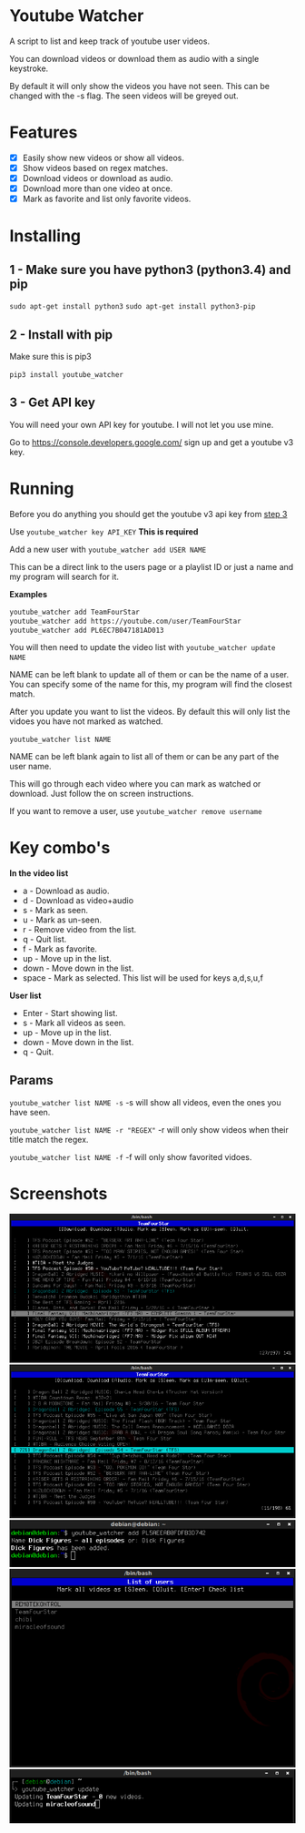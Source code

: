 # Youtube Watcher

A script to list and keep track of youtube user videos.

You can download videos or download them as audio with a single keystroke.

By default it will only show the videos you have not seen. This can be changed with the -s flag. The seen videos will be greyed out.

# Features

- [x] Easily show new videos or show all videos.
- [x] Show videos based on regex matches.
- [x] Download videos or download as audio.
- [x] Download more than one video at once.
- [x] Mark as favorite and list only favorite videos.

# Installing

## 1 - Make sure you have python3 (python3.4) and pip

`sudo apt-get install python3`
`sudo apt-get install python3-pip`


## 2 - Install with pip

Make sure this is pip3

`pip3 install youtube_watcher`
 

## 3 - Get API key
You will need your own API key for youtube. I will not let you use mine.

Go to https://console.developers.google.com/  sign up and get a youtube v3 key.


# Running
Before you do anything you should get the youtube v3 api key from [step 3](#3-get-api-key)

Use `youtube_watcher key API_KEY` **This is required**

Add a new user with `youtube_watcher add USER NAME`

This can be a direct link to the users page or a playlist ID or just a name and my program will search for it.

**Examples**
```
youtube_watcher add TeamFourStar
youtube_watcher add https://youtube.com/user/TeamFourStar
youtube_watcher add PL6EC7B047181AD013
```

You will then need to update the video list with `youtube_watcher update NAME`

NAME can be left blank to update all of them or can be the name of a user.
You can specify some of the name for this, my program will find the closest match.


After you update you want to list the videos. By default this will only list the vidoes you have not marked as watched.

`youtube_watcher list NAME`

NAME can be left blank again to list all of them or can be any part of the user name.

This will go through each video where you can mark as watched or download. Just follow the on screen instructions.


If you want to remove a user, use `youtube_watcher remove username`

# Key combo's

**In the video list**

- a - Download as audio.
- d - Download as video+audio
- s - Mark as seen.
- u - Mark as un-seen.
- r - Remove video from the list.
- q - Quit list.
- f - Mark as favorite.
- up - Move up in the list.
- down - Move down in the list.
- space - Mark as selected. This list will be used for keys a,d,s,u,f

**User list**

- Enter - Start showing list.
- s - Mark all videos as seen.
- up - Move up in the list.
- down - Move down in the list.
- q - Quit.


## Params

`youtube_watcher list NAME -s`  -s will show all videos, even the ones you have seen.

`youtube_watcher list NAME -r "REGEX"` -r will only show videos when their title match the regex.

`youtube_watcher list NAME -f` -f will only show favorited vidoes.

# Screenshots

![1](screenshots/1.png?raw=true)
![2](screenshots/2.png?raw=true)
![3](screenshots/3.png?raw=true)
![4](screenshots/4.png?raw=true)
![5](screenshots/5.png?raw=true)
